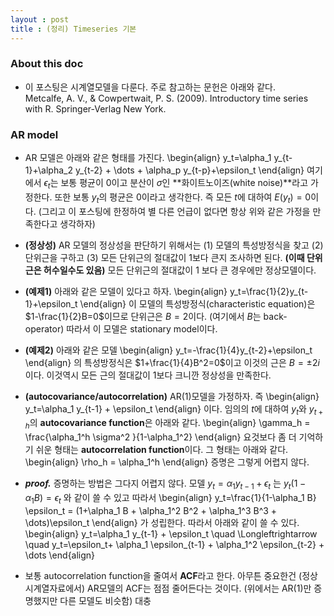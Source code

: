 ```yaml
---
layout : post 
title : (정리) Timeseries 기본
---
```


### About this doc 

- 이 포스팅은 시계열모델을 다룬다. 주로 참고하는 문헌은 아래와 같다. <br/>
Metcalfe, A. V., & Cowpertwait, P. S. (2009). Introductory time series with R. Springer-Verlag New York.

### AR model
- AR 모델은 아래와 같은 형태를 가진다. 
\begin{align}
y_t=\alpha_1 y_{t-1}+\alpha_2 y_{t-2} + \dots + \alpha_p y_{t-p}+\epsilon_t 
\end{align}
여기에서 $\epsilon_t$는 보통 평균이 $0$이고 분산이 $\sigma$인 **화이트노이즈(white noise)**라고 가정한다. 또한 보통 $y_t$의 평균은 $0$이라고 생각한다. 즉 모든 $t$에 대하여 $E(y_t)=0$이다. (그리고 이 포스팅에 한정하여 별 다른 언급이 없다면 항상 위와 같은 가정을 만족한다고 생각하자) 

- **(정상성)** AR 모델의 정상성을 판단하기 위해서는 (1) 모델의 특성방정식을 찾고 (2) 단위근을 구하고 (3) 모든 단위근의 절대값이 $1$보다 큰지 조사하면 된다. **(이때 단위근은 허수일수도 있음)** 모든 단위근의 절대값이 $1$ 보다 큰 경우에만 정상모델이다. 

- **(예제1)** 아래와 같은 모델이 있다고 하자. 
\begin{align}
y_t=\frac{1}{2}y_{t-1}+\epsilon_t
\end{align}
이 모델의 특성방정식(characteristic equation)은 $1-\frac{1}{2}B=0$이므로 단위근은 $B=2$이다. (여기에서 $B$는 back-operator) 따라서 이 모델은 stationary model이다. 

- **(예제2)** 아래와 같은 모델
\begin{align}
y_t=-\frac{1}{4}y_{t-2}+\epsilon_t
\end{align}
의 특성방정식은 $1+\frac{1}{4}B^2=0$이고 이것의 근은 $B=\pm 2i$이다. 이것역시 모든 근의 절대값이 $1$보다 크니깐 정상성을 만족한다. 

- **(autocovariance/autocorrelation)** AR(1)모델을 가정하자. 즉 
\begin{align}
y_t=\alpha_1 y_{t-1} + \epsilon_t 
\end{align}
이다. 임의의 $t$에 대하여 $y_t$와 $y_{t+h}$의 **autocovariance function**은 아래와 같다. 
\begin{align}
\gamma_h = \frac{\alpha_1^h \sigma^2 }{1-\alpha_1^2}
\end{align}
요것보다 좀 더 기억하기 쉬운 형태는 **autocorrelation function**이다. 그 형태는 아래와 같다. 
\begin{align}
\rho_h = \alpha_1^h
\end{align}
증명은 그렇게 어렵지 않다. 

- ***proof.*** 증명하는 방법은 그다지 어렵지 않다. 모델 $y_t=\alpha_1 y_{t-1} + \epsilon_t$ 는 
$y_t(1-\alpha_1 B)=\epsilon_t$ 와 같이 쓸 수 있고 따라서 
\begin{align}
y_t=\frac{1}{1-\alpha_1 B} \epsilon_t = (1+\alpha_1 B + \alpha_1^2 B^2 + \alpha_1^3 B^3 + \dots)\epsilon_t 
\end{align}
가 성립한다. 따라서 아래와 같이 쓸 수 있다. 
\begin{align}
y_t=\alpha_1 y_{t-1} + \epsilon_t \quad \Longleftrightarrow  \quad y_t=\epsilon_t+ \alpha_1 \epsilon_{t-1} + \alpha_1^2 \epsilon_{t-2} + \dots
\end{align} 

- 보통 autocorrelation function을 줄여서 **ACF**라고 한다. 아무튼 중요한건 (정상시계열자료에서) AR모델의 ACF는 점점 줄어든다는 것이다. (위에서는 AR(1)만 증명했지만 다른 모델도 비슷함) 대충 

### 
